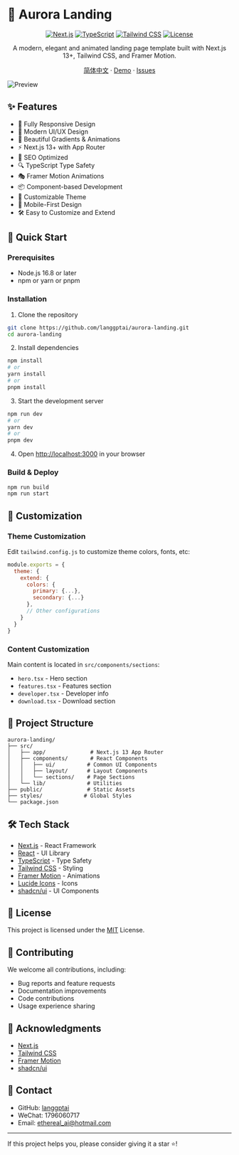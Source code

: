 # 🌌 Aurora Landing

<div align="center">

[![Next.js](https://img.shields.io/badge/Next.js-13+-black?style=for-the-badge&logo=next.js)](https://nextjs.org/)
[![TypeScript](https://img.shields.io/badge/TypeScript-5.0+-blue?style=for-the-badge&logo=typescript)](https://www.typescriptlang.org/)
[![Tailwind CSS](https://img.shields.io/badge/Tailwind-3.0+-38B2AC?style=for-the-badge&logo=tailwind-css&logoColor=white)](https://tailwindcss.com/)
[![License](https://img.shields.io/badge/License-MIT-green.svg?style=for-the-badge)](https://opensource.org/licenses/MIT)

A modern, elegant and animated landing page template built with Next.js 13+, Tailwind CSS, and Framer Motion.

[简体中文](./README.md) · [Demo](https://aurora-landing.vercel.app) · [Issues](https://github.com/langgptai/aurora-landing/issues)

</div>

![Preview](./public/preview.png)

## ✨ Features

- 📱 Fully Responsive Design
- 🎨 Modern UI/UX Design
- 🌈 Beautiful Gradients & Animations
- ⚡️ Next.js 13+ with App Router
- 🎯 SEO Optimized
- 🔍 TypeScript Type Safety
- 🎭 Framer Motion Animations
- 📦 Component-based Development
- 🎨 Customizable Theme
- 📱 Mobile-First Design
- 🛠️ Easy to Customize and Extend

## 🚀 Quick Start

### Prerequisites

- Node.js 16.8 or later
- npm or yarn or pnpm

### Installation

1. Clone the repository

```bash
git clone https://github.com/langgptai/aurora-landing.git
cd aurora-landing
```

2. Install dependencies

```bash
npm install
# or
yarn install
# or
pnpm install
```

3. Start the development server

```bash
npm run dev
# or
yarn dev
# or
pnpm dev
```

4. Open [http://localhost:3000](http://localhost:3000) in your browser

### Build & Deploy

```bash
npm run build
npm run start
```

## 🎨 Customization

### Theme Customization

Edit `tailwind.config.js` to customize theme colors, fonts, etc:

```javascript
module.exports = {
  theme: {
    extend: {
      colors: {
        primary: {...},
        secondary: {...}
      },
      // Other configurations
    }
  }
}
```

### Content Customization

Main content is located in `src/components/sections`:

- `hero.tsx` - Hero section
- `features.tsx` - Features section
- `developer.tsx` - Developer info
- `download.tsx` - Download section

## 📁 Project Structure

```
aurora-landing/
├── src/
│   ├── app/              # Next.js 13 App Router
│   ├── components/       # React Components
│   │   ├── ui/          # Common UI Components
│   │   ├── layout/      # Layout Components
│   │   └── sections/    # Page Sections
│   └── lib/             # Utilities
├── public/              # Static Assets
├── styles/             # Global Styles
└── package.json
```

## 🛠️ Tech Stack

- [Next.js](https://nextjs.org/) - React Framework
- [React](https://reactjs.org/) - UI Library
- [TypeScript](https://www.typescriptlang.org/) - Type Safety
- [Tailwind CSS](https://tailwindcss.com/) - Styling
- [Framer Motion](https://www.framer.com/motion/) - Animations
- [Lucide Icons](https://lucide.dev/) - Icons
- [shadcn/ui](https://ui.shadcn.com/) - UI Components

## 📄 License

This project is licensed under the [MIT](LICENSE) License.

## 🤝 Contributing

We welcome all contributions, including:

- Bug reports and feature requests
- Documentation improvements
- Code contributions
- Usage experience sharing

## 🙏 Acknowledgments

- [Next.js](https://nextjs.org/)
- [Tailwind CSS](https://tailwindcss.com/)
- [Framer Motion](https://www.framer.com/motion/)
- [shadcn/ui](https://ui.shadcn.com/)

## 📮 Contact

- GitHub: [langgptai](https://github.com/langgptai)
- WeChat: 1796060717
- Email: ethereal_ai@hotmail.com

---

If this project helps you, please consider giving it a star ⭐️!